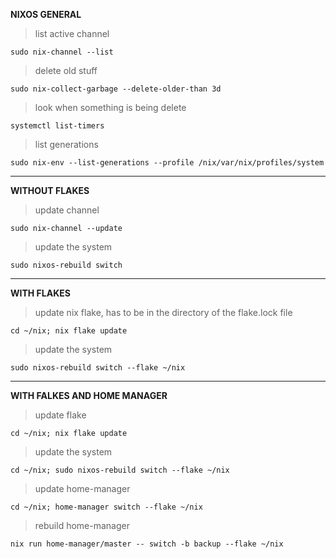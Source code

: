**NIXOS GENERAL**

>list active channel

```
sudo nix-channel --list
```

>delete old stuff

```
sudo nix-collect-garbage --delete-older-than 3d
```

>look when something is being delete

```
systemctl list-timers
```

>list generations

```
sudo nix-env --list-generations --profile /nix/var/nix/profiles/system
```

---

**WITHOUT FLAKES**

>update channel

```
sudo nix-channel --update
```

>update the system

```
sudo nixos-rebuild switch
```

---

**WITH FLAKES**

>update nix flake, has to be in the directory of the flake.lock file

```
cd ~/nix; nix flake update
```

>update the system

```
sudo nixos-rebuild switch --flake ~/nix
```

---

**WITH FALKES AND HOME MANAGER**

>update flake

```
cd ~/nix; nix flake update
```

>update the system

```
cd ~/nix; sudo nixos-rebuild switch --flake ~/nix
```

>update home-manager

```
cd ~/nix; home-manager switch --flake ~/nix
```

>rebuild home-manager

```
nix run home-manager/master -- switch -b backup --flake ~/nix
```
